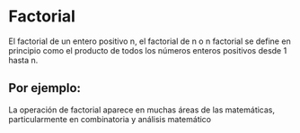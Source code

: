# Factorial

El factorial de un entero positivo n, el factorial de n o n factorial se define en principio como el producto de todos los números enteros positivos desde 1 hasta n. 

## Por ejemplo: 
La operación de factorial aparece en muchas áreas de las matemáticas, particularmente en combinatoria y análisis matemático
